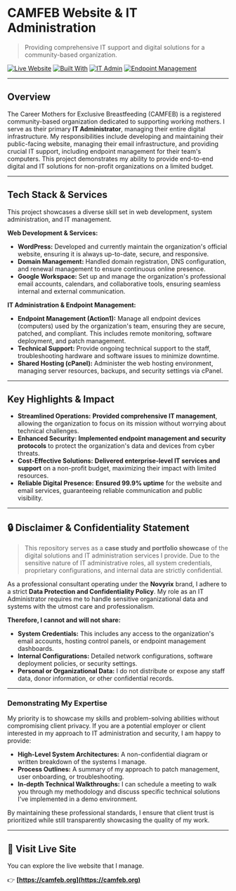 # CAMFEB Website & IT Administration
> Providing comprehensive IT support and digital solutions for a community-based organization.


[![Live Website](https://img.shields.io/website?url=https%3A%2F%2Fcamfeb.org)](https://camfeb.org)
[![Built With](https://img.shields.io/badge/Built%20With-WordPress-blue)](#)
[![IT Admin](https://img.shields.io/badge/Role-IT%20Administrator-purple)](#)
[![Endpoint Management](https://img.shields.io/badge/Endpoints-Action1-green)](#)

---

## Overview

The Career Mothers for Exclusive Breastfeeding (CAMFEB) is a registered community-based organization dedicated to supporting working mothers. I serve as their primary **IT Administrator**, managing their entire digital infrastructure. My responsibilities include developing and maintaining their public-facing website, managing their email infrastructure, and providing crucial IT support, including endpoint management for their team's computers. This project demonstrates my ability to provide end-to-end digital and IT solutions for non-profit organizations on a limited budget.

---

## Tech Stack & Services

This project showcases a diverse skill set in web development, system administration, and IT management.

**Web Development & Services:**
* **WordPress:** Developed and currently maintain the organization's official website, ensuring it is always up-to-date, secure, and responsive.
* **Domain Management:** Handled domain registration, DNS configuration, and renewal management to ensure continuous online presence.
* **Google Workspace:** Set up and manage the organization's professional email accounts, calendars, and collaborative tools, ensuring seamless internal and external communication.

**IT Administration & Endpoint Management:**
* **Endpoint Management (Action1):** Manage all endpoint devices (computers) used by the organization's team, ensuring they are secure, patched, and compliant. This includes remote monitoring, software deployment, and patch management.
* **Technical Support:** Provide ongoing technical support to the staff, troubleshooting hardware and software issues to minimize downtime.
* **Shared Hosting (cPanel):** Administer the web hosting environment, managing server resources, backups, and security settings via cPanel.

---

## Key Highlights & Impact

* **Streamlined Operations:** **Provided comprehensive IT management**, allowing the organization to focus on its mission without worrying about technical challenges.
* **Enhanced Security:** **Implemented endpoint management and security protocols** to protect the organization's data and devices from cyber threats.
* **Cost-Effective Solutions:** **Delivered enterprise-level IT services and support** on a non-profit budget, maximizing their impact with limited resources.
* **Reliable Digital Presence:** **Ensured 99.9% uptime** for the website and email services, guaranteeing reliable communication and public visibility.

---

## 🔒 Disclaimer & Confidentiality Statement

> This repository serves as a **case study and portfolio showcase** of the digital solutions and IT administration services I provide. Due to the sensitive nature of IT administrative roles, all system credentials, proprietary configurations, and internal data are strictly confidential.

As a professional consultant operating under the **Novyrix** brand, I adhere to a strict **Data Protection and Confidentiality Policy**. My role as an IT Administrator requires me to handle sensitive organizational data and systems with the utmost care and professionalism.

**Therefore, I cannot and will not share:**
* **System Credentials:** This includes any access to the organization's email accounts, hosting control panels, or endpoint management dashboards.
* **Internal Configurations:** Detailed network configurations, software deployment policies, or security settings.
* **Personal or Organizational Data:** I do not distribute or expose any staff data, donor information, or other confidential records.

---

### **Demonstrating My Expertise**

My priority is to showcase my skills and problem-solving abilities without compromising client privacy. If you are a potential employer or client interested in my approach to IT administration and security, I am happy to provide:
* **High-Level System Architectures:** A non-confidential diagram or written breakdown of the systems I manage.
* **Process Outlines:** A summary of my approach to patch management, user onboarding, or troubleshooting.
* **In-depth Technical Walkthroughs:** I can schedule a meeting to walk you through my methodology and discuss specific technical solutions I've implemented in a demo environment.

By maintaining these professional standards, I ensure that client trust is prioritized while still transparently showcasing the quality of my work.

---

## 🔗 Visit Live Site

You can explore the live website that I manage.

👉 **[https://camfeb.org](https://camfeb.org)**
